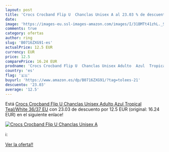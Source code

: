 ```yaml
---
layout: post
title: 'Crocs Crocband Flip U  Chanclas Unisex A al 23.03 % de descuento'
date: 
image: 'https://images-eu.ssl-images-amazon.com/images/I/31BMTt41zhL._SL200_.jpg'
comments: true
category: ofertas
author: ring
slug: 'B0716ZXG91-es'
actualPrice: 12.5 EUR
currency: EUR
price: 12.5
comparePrice: 16.24 EUR
prodname: 'Crocs Crocband Flip U  Chanclas Unisex Adulto  Azul  Tropical Teal/White   36/37 EU'
country: 'es'
flag: '🇪🇸'
buyurl: 'https://www.amazon.es/dp/B0716ZXG91/?tag=tolees-21'
descuento: '23.03'
average: '12.5'
---
```


Está [Crocs Crocband Flip U  Chanclas Unisex Adulto  Azul  Tropical Teal/White   36/37 EU](https://www.amazon.es/dp/B0716ZXG91/?tag=tolees-21) con 23.03 de descuento por 12.5 EUR (original: 16.24 EUR) en el siguiente enlace!

[![Crocs Crocband Flip U  Chanclas Unisex A](https://images-eu.ssl-images-amazon.com/images/I/31BMTt41zhL._SL200_.jpg)](https://www.amazon.es/dp/B0716ZXG91/?tag=tolees-21)

ℹ️:


[Ver la oferta!!](https://www.amazon.es/dp/B0716ZXG91/?tag=tolees-21)
